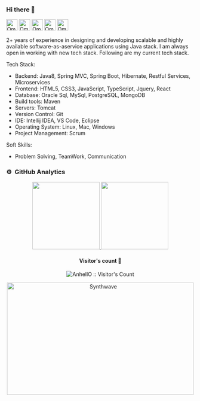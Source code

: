 ### Hi there 👋
[<img src='https://cdn.jsdelivr.net/npm/simple-icons@3.0.1/icons/linkedin.svg' alt="Omari Sopromadze's LinkedIn" height='30'>](https://www.linkedin.com/in/omarisopromadze/)  [<img src='https://cdn.jsdelivr.net/npm/simple-icons@3.0.1/icons/stackoverflow.svg' alt="Omari Sopromadze's StackOverflow" height='30'>](https://stackoverflow.com/users/5032512) [<img src="https://cdn.jsdelivr.net/npm/simple-icons@3.0.1/icons/gmail.svg" height="30" alt="Omari Sopromadze's Gmail">](mailto:omari.sopromadze@gmail.com) [<img src="https://cdn.jsdelivr.net/npm/simple-icons@3.0.1/icons/twitter.svg" height="30" alt="Omari Sopromadze's Twitter">](https://twitter.com/OSopromadze) [<img src='https://cdn.jsdelivr.net/npm/simple-icons@3.0.1/icons/icloud.svg' alt="Omari Sopromadze's Website" height='30'>](https://sopromadze.com/)

2+ years of experience in designing and developing scalable and highly available software­-​as­-​a­​service applications using Java stack.  I am always open in working with new tech stack. Following are my current tech stack.

Tech Stack:

- Backend: Java8, Spring MVC, Spring Boot, Hibernate, Restful Services, Microservices
- Frontend: HTML5, CSS3, JavaScript, TypeScript, Jquery, React
- Database: Oracle Sql, MySql, PostgreSQL, MongoDB
- Build tools: Maven
- Servers: Tomcat
- Version Control: Git
- IDE: Intellij IDEA, VS Code, Eclipse
- Operating System: Linux, Mac, Windows
- Project Management: Scrum

Soft Skills:

- Problem Solving, TeamWork, Communication

### ⚙️ &nbsp;GitHub Analytics

<p align="center">
<a href="https://github.com/AVS1508">
  <img height="180em" src="https://github-readme-stats-eight-theta.vercel.app/api?username=osopromadze&show_icons=true&theme=algolia&include_all_commits=true&count_private=true"/>
  <img height="180em" src="https://github-readme-stats.vercel.app/api/top-langs/?username=osopromadze&layout=compact&langs_count=8&theme=algolia&hide=php,html"/>
</a>
</p>
<h4 align="center">Visitor's count 👀</h4>

<p align="center"><img src="https://profile-counter.glitch.me/%7Bosopromadze%7D/count.svg" alt="AnhellO :: Visitor's Count" /></p>

<p align="center"><img src="https://thumbs.gfycat.com/GoodnaturedFondGaur-size_restricted.gif" alt="Synthwave" height="300" width="500"></p>
